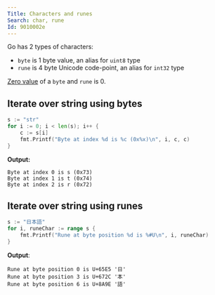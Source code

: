 ```yaml
---
Title: Characters and runes
Search: char, rune
Id: 9010002e
---
```

Go has 2 types of characters:
* `byte` is 1 byte value, an alias for `uint8` type
* `rune` is 4 byte Unicode code-point, an alias for `int32` type

[Zero value](a-6069) of a `byte` and `rune` is 0.

## Iterate over string using bytes

```go
s := "str"
for i := 0; i < len(s); i++ {
    c := s[i]
    fmt.Printf("Byte at index %d is %c (0x%x)\n", i, c, c)
}
```
**Output:**
```text
Byte at index 0 is s (0x73)
Byte at index 1 is t (0x74)
Byte at index 2 is r (0x72)
```

## Iterate over string using runes

```go
s := "日本語"
for i, runeChar := range s {
    fmt.Printf("Rune at byte position %d is %#U\n", i, runeChar)
}
```
**Output**:
```text
Rune at byte position 0 is U+65E5 '日'
Rune at byte position 3 is U+672C '本'
Rune at byte position 6 is U+8A9E '語'
```
